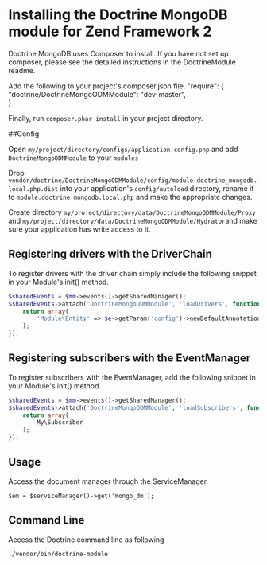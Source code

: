 # Installing the Doctrine MongoDB module for Zend Framework 2 
Doctrine MongoDB uses Composer to install. If you have not set up composer, 
please see the detailed instructions in the DoctrineModule readme.

Add the following to your project's composer.json file.
    "require": {
        "doctrine/DoctrineMongoODMModule": "dev-master",  
    }

Finally, run `composer.phar install` in your project directory.

##Config

Open `my/project/directory/configs/application.config.php` and add `DoctrineMongoODMModule` to your `modules`

Drop `vendor/doctrine/DoctrineMongoODMModule/config/module.doctrine_mongodb.local.php.dist` into your application's
     `config/autoload` directory, rename it to `module.doctrine_mongodb.local.php` and make the appropriate changes.

Create directory `my/project/directory/data/DoctrineMongoODMModule/Proxy` and 
`my/project/directory/data/DoctrineMongoODMModule/Hydrator`and make sure your application has write access to it.
    
## Registering drivers with the DriverChain

To register drivers with the driver chain simply include the following snippet in your Module's init() method.

```php
$sharedEvents = $mm->events()->getSharedManager();
$sharedEvents->attach('DoctrineMongoODMModule', 'loadDrivers', function($e) {
    return array(
        'Module\Entity' => $e->getParam('config')->newDefaultAnnotationDriver(__DIR__ . '/src/Module/Entity')
    );
});
```

## Registering subscribers with the EventManager

To register subscribers with the EventManager, add the following snippet in your Module's init() method.

```php
$sharedEvents = $mm->events()->getSharedManager();
$sharedEvents->attach('DoctrineMongoODMModule', 'loadSubscribers', function($e) {
    return array(
        My\Subscriber
    );
});
```

## Usage
Access the document manager through the ServiceManager. 

    $em = $serviceManager()->get('mongo_dm');

## Command Line
Access the Doctrine command line as following

```sh
./vendor/bin/doctrine-module
```